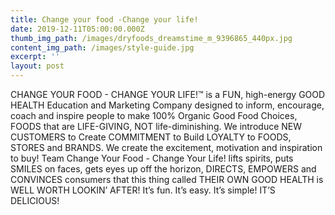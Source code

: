 ```yaml
---
title: Change your food -Change your life!
date: 2019-12-11T05:00:00.000Z
thumb_img_path: /images/dryfoods_dreamstime_m_9396865_440px.jpg
content_img_path: /images/style-guide.jpg
excerpt: ''
layout: post
---
```

CHANGE YOUR FOOD - CHANGE YOUR LIFE!™ is a FUN, high-energy GOOD HEALTH Education and Marketing Company designed to inform, encourage, coach and inspire people to make 100% Organic Good Food Choices, FOODS that are LIFE-GIVING, NOT life-diminishing. We introduce NEW CUSTOMERS to  Create COMMITMENT to  Build LOYALTY to FOODS, STORES and BRANDS. We create the excitement, motivation and inspiration to buy! Team Change Your Food - Change Your Life! lifts spirits, puts SMILES on faces, gets eyes up off the horizon, DIRECTS, EMPOWERS and CONVINCES consumers that this thing called THEIR OWN GOOD HEALTH is WELL WORTH LOOKIN’ AFTER! It’s fun. It’s easy. It’s simple! IT’S DELICIOUS!

